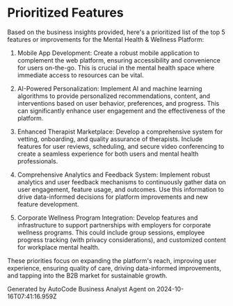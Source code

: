 # Prioritized Features

Based on the business insights provided, here's a prioritized list of the top 5 features or
improvements for the Mental Health & Wellness Platform:

1. Mobile App Development: Create a robust mobile application to complement the web platform,
   ensuring accessibility and convenience for users on-the-go. This is crucial in the mental health
   space where immediate access to resources can be vital.

2. AI-Powered Personalization: Implement AI and machine learning algorithms to provide personalized
   recommendations, content, and interventions based on user behavior, preferences, and progress.
   This can significantly enhance user engagement and the effectiveness of the platform.

3. Enhanced Therapist Marketplace: Develop a comprehensive system for vetting, onboarding, and
   quality assurance of therapists. Include features for user reviews, scheduling, and secure video
   conferencing to create a seamless experience for both users and mental health professionals.

4. Comprehensive Analytics and Feedback System: Implement robust analytics and user feedback
   mechanisms to continuously gather data on user engagement, feature usage, and outcomes. Use this
   information to drive data-informed decisions for platform improvements and new feature
   development.

5. Corporate Wellness Program Integration: Develop features and infrastructure to support
   partnerships with employers for corporate wellness programs. This could include group sessions,
   employee progress tracking (with privacy considerations), and customized content for workplace
   mental health.

These priorities focus on expanding the platform's reach, improving user experience, ensuring
quality of care, driving data-informed improvements, and tapping into the B2B market for sustainable
growth.

Generated by AutoCode Business Analyst Agent on 2024-10-16T07:41:16.959Z
